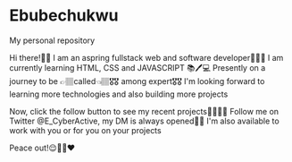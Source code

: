 # Ebubechukwu
My personal repository

Hi there!👋🏽 I am an aspring fullstack web and software developer👨🏽‍💻
I am currently learning HTML, CSS and JAVASCRIPT 📚🖊💻
Presently on a journey to be 👉🏽called👈🏽🎖🎖 among expert🎖🎖
I'm looking forward to learning more technologies and also building more projects

Now, click the follow button to see my recent projects✌🏽✌🏽
Follow me on Twitter @E_CyberActive, my DM is always opened💙😉
I'm also available to work with you or for you on your projects

Peace out!😌🤞🏽❤️
